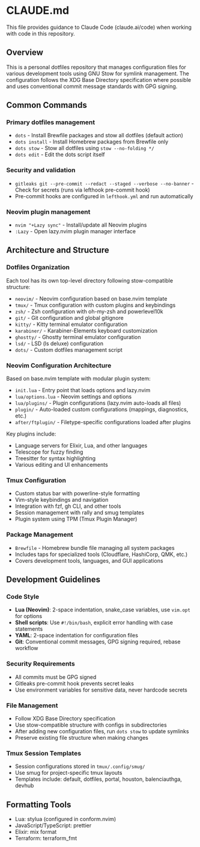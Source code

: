 # CLAUDE.md

This file provides guidance to Claude Code (claude.ai/code) when working with code in this repository.

## Overview

This is a personal dotfiles repository that manages configuration files for various development tools using GNU Stow for symlink management. The configuration follows the XDG Base Directory specification where possible and uses conventional commit message standards with GPG signing.

## Common Commands

### Primary dotfiles management
- `dots` - Install Brewfile packages and stow all dotfiles (default action)
- `dots install` - Install Homebrew packages from Brewfile only
- `dots stow` - Stow all dotfiles using `stow --no-folding */`
- `dots edit` - Edit the dots script itself

### Security and validation
- `gitleaks git --pre-commit --redact --staged --verbose --no-banner` - Check for secrets (runs via lefthook pre-commit hook)
- Pre-commit hooks are configured in `lefthook.yml` and run automatically

### Neovim plugin management
- `nvim "+Lazy sync"` - Install/update all Neovim plugins
- `:Lazy` - Open lazy.nvim plugin manager interface

## Architecture and Structure

### Dotfiles Organization
Each tool has its own top-level directory following stow-compatible structure:
- `neovim/` - Neovim configuration based on base.nvim template
- `tmux/` - Tmux configuration with custom plugins and keybindings
- `zsh/` - Zsh configuration with oh-my-zsh and powerlevel10k
- `git/` - Git configuration and global gitignore
- `kitty/` - Kitty terminal emulator configuration
- `karabiner/` - Karabiner-Elements keyboard customization
- `ghostty/` - Ghostty terminal emulator configuration
- `lsd/` - LSD (ls deluxe) configuration
- `dots/` - Custom dotfiles management script

### Neovim Configuration Architecture
Based on base.nvim template with modular plugin system:
- `init.lua` - Entry point that loads options and lazy.nvim
- `lua/options.lua` - Neovim settings and options
- `lua/plugins/` - Plugin configurations (lazy.nvim auto-loads all files)
- `plugin/` - Auto-loaded custom configurations (mappings, diagnostics, etc.)
- `after/ftplugin/` - Filetype-specific configurations loaded after plugins

Key plugins include:
- Language servers for Elixir, Lua, and other languages
- Telescope for fuzzy finding
- Treesitter for syntax highlighting
- Various editing and UI enhancements

### Tmux Configuration
- Custom status bar with powerline-style formatting
- Vim-style keybindings and navigation
- Integration with fzf, gh CLI, and other tools
- Session management with rally and smug templates
- Plugin system using TPM (Tmux Plugin Manager)

### Package Management
- `Brewfile` - Homebrew bundle file managing all system packages
- Includes taps for specialized tools (Cloudflare, HashiCorp, QMK, etc.)
- Covers development tools, languages, and GUI applications

## Development Guidelines

### Code Style
- **Lua (Neovim)**: 2-space indentation, snake_case variables, use `vim.opt` for options
- **Shell scripts**: Use `#!/bin/bash`, explicit error handling with case statements
- **YAML**: 2-space indentation for configuration files
- **Git**: Conventional commit messages, GPG signing required, rebase workflow

### Security Requirements
- All commits must be GPG signed
- Gitleaks pre-commit hook prevents secret leaks
- Use environment variables for sensitive data, never hardcode secrets

### File Management
- Follow XDG Base Directory specification
- Use stow-compatible structure with configs in subdirectories
- After adding new configuration files, run `dots stow` to update symlinks
- Preserve existing file structure when making changes

### Tmux Session Templates
- Session configurations stored in `tmux/.config/smug/`
- Use smug for project-specific tmux layouts
- Templates include: default, dotfiles, portal, houston, balenciauthga, devhub

## Formatting Tools
- Lua: stylua (configured in conform.nvim)
- JavaScript/TypeScript: prettier  
- Elixir: mix format
- Terraform: terraform_fmt